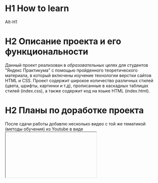 # H1 How to learn
Alt-H1
# H2 Описание проекта и его функциональности
Данный проект реализован в *образовательных* целях для студентов "Яндекс Практикума" с помощью 
пройденного теоретического материала, в который включены изучение технологии верстки сайтов HTML и CSS.
Проект содержит широкое количество различных стилей (цвета, шрифты, картинки и т.д), прописанные в 
каскадных таблицах стилей (index.css), а также содержит код на языке HTML (index.html). 
# H2 Планы по доработке проекта
После сдачи работы добавлю несколько видео с той же тематикой (методы обучения) из Youtube в виде <iframe> в блок <video>.

